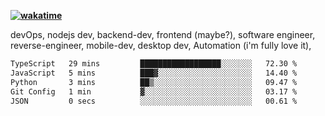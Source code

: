 **[![wakatime](https://wakatime.com/badge/user/87646243-158a-4241-a3cb-668e1fa2dbb8.svg)](https://wakatime.com/@87646243-158a-4241-a3cb-668e1fa2dbb8?style=plastic)**


devOps, nodejs dev, backend-dev, frontend (maybe?), software engineer, reverse-engineer, mobile-dev, desktop dev, Automation (i'm fully love it), 

<!--START_SECTION:waka-->

```txt
TypeScript   29 mins         ██████████████████░░░░░░░   72.30 %
JavaScript   5 mins          ███▓░░░░░░░░░░░░░░░░░░░░░   14.40 %
Python       3 mins          ██▒░░░░░░░░░░░░░░░░░░░░░░   09.47 %
Git Config   1 min           ▓░░░░░░░░░░░░░░░░░░░░░░░░   03.17 %
JSON         0 secs          ░░░░░░░░░░░░░░░░░░░░░░░░░   00.61 %
```

<!--END_SECTION:waka-->
